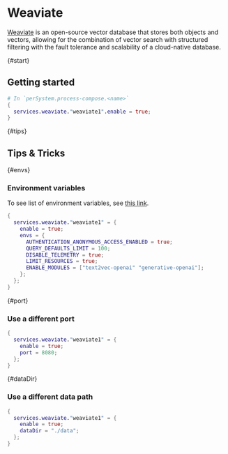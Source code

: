 # Weaviate

[Weaviate] is an open-source vector database that stores both objects and vectors, allowing for the combination of vector search with structured filtering with the fault tolerance and scalability of a cloud-native database.

[Weaviate]: https://github.com/weaviate/weaviate

{#start}

## Getting started

```nix
# In `perSystem.process-compose.<name>`
{
  services.weaviate."weaviate1".enable = true;
}
```

{#tips}

## Tips & Tricks

{#envs}

### Environment variables

To see list of environment variables, see [this link](https://weaviate.io/developers/weaviate/config-refs/env-vars).

```nix
{
  services.weaviate."weaviate1" = {
    enable = true;
    envs = {
      AUTHENTICATION_ANONYMOUS_ACCESS_ENABLED = true;
      QUERY_DEFAULTS_LIMIT = 100;
      DISABLE_TELEMETRY = true;
      LIMIT_RESOURCES = true;
      ENABLE_MODULES = ["text2vec-openai" "generative-openai"];
    };
  };
}
```

{#port}

### Use a different port

```nix
{
  services.weaviate."weaviate1" = {
    enable = true;
    port = 8080;
  };
}
```

{#dataDir}

### Use a different data path

```nix
{
  services.weaviate."weaviate1" = {
    enable = true;
    dataDir = "./data";
  };
}
```
